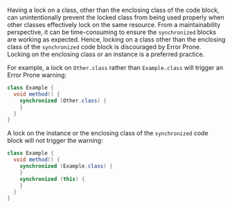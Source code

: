 Having a lock on a class, other than the enclosing class of the code block, can
unintentionally prevent the locked class from being used properly when other
classes effectively lock on the same resource. From a maintainability
perspective, it can be time-consuming to ensure the `synchronized` blocks are
working as expected. Hence, locking on a class other than the enclosing class of
the `synchronized` code block is discouraged by Error Prone. Locking on the
enclosing class or an instance is a preferred practice.

For example, a lock on `Other.class` rather than `Example.class` will trigger an
Error Prone warning:

```java
class Example {
  void method() {
    synchronized (Other.class) {
    }
  }
}
```

A lock on the instance or the enclosing class of the `synchronized` code block
will not trigger the warning:

```java
class Example {
  void method() {
    synchronized (Example.class) {
    }
    synchronized (this) {
    }
  }
}
```
